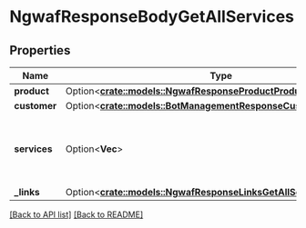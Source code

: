 # NgwafResponseBodyGetAllServices

## Properties

Name | Type | Description | Notes
------------ | ------------- | ------------- | -------------
**product** | Option<[**crate::models::NgwafResponseProductProduct**](NgwafResponseProductProduct.md)> |  | 
**customer** | Option<[**crate::models::BotManagementResponseCustomerCustomer**](BotManagementResponseCustomerCustomer.md)> |  | 
**services** | Option<**Vec<String>**> | A list of services with the Next-Gen WAF enabled. | 
**_links** | Option<[**crate::models::NgwafResponseLinksGetAllServicesLinks**](NgwafResponseLinksGetAllServicesLinks.md)> |  | 

[[Back to API list]](../README.md#documentation-for-api-endpoints) [[Back to README]](../README.md)


